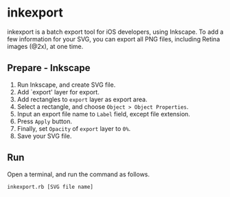 inkexport
=========

inkexport is a batch export tool for iOS developers, using Inkscape.
To add a few information for your SVG, you can export all PNG files, including Retina images (@2x), at one time.

Prepare - Inkscape
------------------

1. Run Inkscape, and create SVG file.
2. Add `export' layer for export.
3. Add rectangles to `export` layer as export area.
4. Select a rectangle, and choose `Object > Object Properties`.
5. Input an export file name to `Label` field, except file extension.
6. Press `Apply` button.
7. Finally, set `Opacity` of `export` layer to `0%`.
8. Save your SVG file.

Run
---

Open a terminal, and run the command as follows.

	inkexport.rb [SVG file name]

